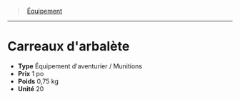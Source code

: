 ﻿---
!EquipmentItem
Type: Équipement d'aventurier / Munitions
Price: 1 po
Weight: 0,75 kg
Unity: 20
Id: equipment_hd.md#carreaux-darbalète
ParentLink: equipment_hd.md#Équipement
Name: Carreaux d'arbalète
ParentName: Équipement
NameLevel: 1
Attributes: {}
AttributesDictionary: >+
  {}

---
> [Équipement](hd_equipment.md)

---

# Carreaux d'arbalète

- **Type** Équipement d'aventurier / Munitions
- **Prix** 1 po
- **Poids** 0,75 kg
- **Unité** 20

